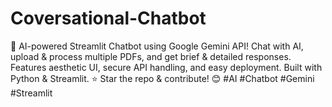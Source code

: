 # Coversational-Chatbot
🚀 AI-powered Streamlit Chatbot using Google Gemini API! Chat with AI, upload &amp; process multiple PDFs, and get brief &amp; detailed responses. Features aesthetic UI, secure API handling, and easy deployment. Built with Python &amp; Streamlit. ⭐ Star the repo &amp; contribute! 😊 #AI #Chatbot #Gemini #Streamlit
